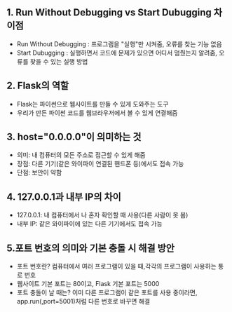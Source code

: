 ## 1. Run Without Debugging vs Start Dubugging 차이점
- Run Without Debugging : 프로그램을 "실행"만 시켜줌, 오류를 찾는 기능 없음
- Start Dubugging : 실행하면서 코드에 문제가 있으면 어디서 멈췄는지 알려줌, 오류를 찾을 수 있는 실행 방법

## 2. Flask의 역할
- Flask는 파이썬으로 웹사이트를 만들 수 있게 도와주는 도구
- 우리가 만든 파이썬 코드를 웹브라우저에서 볼 수 있게 연결해줌

## 3. host="0.0.0.0"이 의미하는 것
- 의미: 내 컴퓨터의 모든 주소로 접근할 수 있게 해줌
- 장점: 다른 기기(같은 와이파이 연결된 핸드폰 등)에서도 접속 가능
- 단점: 보안이 약함

## 4. 127.0.0.1과 내부 IP의 차이
- 127.0.0.1: 내 컴퓨터에서 나 혼자 확인할 때 사용(다른 사람이 못 봄)
- 내부 IP: 같은 와이파이에 있는 다른 기기에서도 접속 가능

## 5.포트 번호의 의미와 기본 충돌 시 해결 방안
- 포트 번호란? 컴퓨터에서 여러 프로그램이 있을 때,각각의 프로그램이 사용하는 통로 번호
- 웹사이트 기본 포트는 80이고, Flask 기본 포트는 5000
- 포트 충돌이 날 때는? 이미 다른 프로그램이 같은 포트를 사용 중이라면, app.run(,port=5001)처럼 다른 번호로 바꾸면 해결